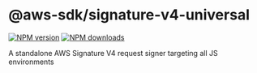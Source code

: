 # @aws-sdk/signature-v4-universal

[![NPM version](https://img.shields.io/npm/v/@aws-sdk/signature-v4-universal/preview.svg)](https://www.npmjs.com/package/@aws-sdk/signature-v4-universal)
[![NPM downloads](https://img.shields.io/npm/dm/@aws-sdk/signature-v4-universal.svg)](https://www.npmjs.com/package/@aws-sdk/signature-v4-universal)

A standalone AWS Signature V4 request signer targeting all JS environments
